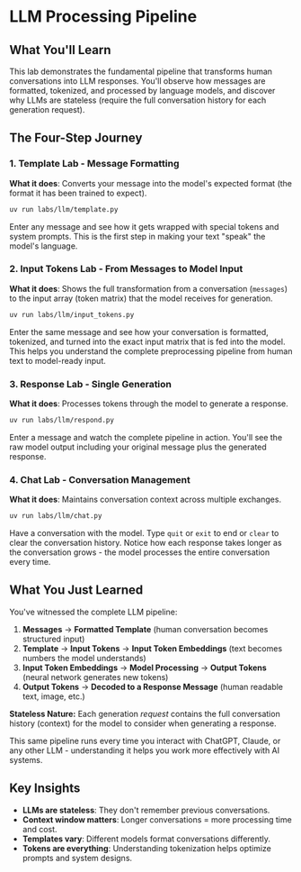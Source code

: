 # LLM Processing Pipeline

## What You'll Learn

This lab demonstrates the fundamental pipeline that transforms human conversations into LLM responses. You'll observe how messages are formatted, tokenized, and processed by language models, and discover why LLMs are stateless (require the full conversation history for each generation request).

## The Four-Step Journey

### 1. Template Lab - Message Formatting

**What it does**: Converts your message into the model's expected format (the format it has been trained to expect).

```bash
uv run labs/llm/template.py
```

Enter any message and see how it gets wrapped with special tokens and system prompts. This is the first step in making your text "speak" the model's language.

### 2. Input Tokens Lab - From Messages to Model Input

**What it does**: Shows the full transformation from a conversation (`messages`) to the input array (token matrix) that the model receives for generation.

```bash
uv run labs/llm/input_tokens.py
```

Enter the same message and see how your conversation is formatted, tokenized, and turned into the exact input matrix that is fed into the model. This helps you understand the complete preprocessing pipeline from human text to model-ready input.

### 3. Response Lab - Single Generation

**What it does**: Processes tokens through the model to generate a response.

```bash
uv run labs/llm/respond.py
```

Enter a message and watch the complete pipeline in action. You'll see the raw model output including your original message plus the generated response.

### 4. Chat Lab - Conversation Management

**What it does**: Maintains conversation context across multiple exchanges.

```bash
uv run labs/llm/chat.py
```

Have a conversation with the model. Type `quit` or `exit` to end or `clear` to clear the conversation history. Notice how each response takes longer as the conversation grows - the model processes the entire conversation every time.

## What You Just Learned

You've witnessed the complete LLM pipeline:

1. **Messages** → **Formatted Template** (human conversation becomes structured input)
2. **Template** → **Input Tokens** → **Input Token Embeddings** (text becomes numbers the model understands)
3. **Input Token Embeddings** → **Model Processing** → **Output Tokens** (neural network generates new tokens)
4. **Output Tokens** → **Decoded to a Response Message** (human readable text, image, etc.)

**Stateless Nature:** Each generation _request_ contains the full conversation history (context) for the model to consider when generating a response.

This same pipeline runs every time you interact with ChatGPT, Claude, or any other LLM - understanding it helps you work more effectively with AI systems.

## Key Insights

- **LLMs are stateless**: They don't remember previous conversations.
- **Context window matters**: Longer conversations = more processing time and cost.
- **Templates vary**: Different models format conversations differently.
- **Tokens are everything**: Understanding tokenization helps optimize prompts and system designs.
